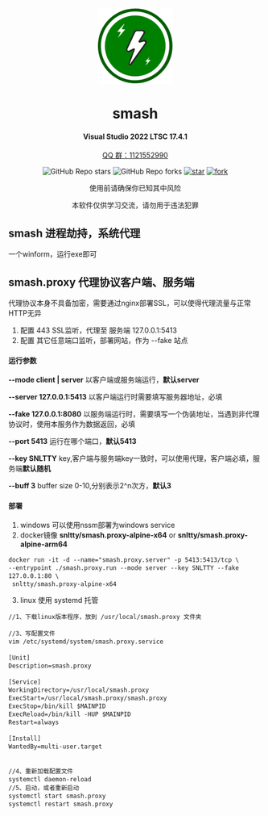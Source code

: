 <div align="center">
<p><img src="smash/public/icon.png" height="150"></p> 

# smash
#### Visual Studio 2022 LTSC 17.4.1
<a href="https://jq.qq.com/?_wv=1027&k=ucoIVfz4" target="_blank">QQ 群：1121552990</a>

![GitHub Repo stars](https://img.shields.io/github/stars/snltty/smash?style=social)
![GitHub Repo forks](https://img.shields.io/github/forks/snltty/smash?style=social)
[![star](https://gitee.com/snltty/smash/badge/star.svg?theme=dark)](https://gitee.com/snltty/smash/stargazers)
[![fork](https://gitee.com/snltty/smash/badge/fork.svg?theme=dark)](https://gitee.com/snltty/smash/members)

使用前请确保你已知其中风险

本软件仅供学习交流，请勿用于违法犯罪

</div>

## smash 进程劫持，系统代理
一个winform，运行exe即可

## smash.proxy 代理协议客户端、服务端
代理协议本身不具备加密，需要通过nginx部署SSL，可以使得代理流量与正常HTTP无异
1. 配置 443 SSL监听，代理至 服务端 127.0.0.1:5413
2. 配置 其它任意端口监听，部署网站，作为 --fake 站点
#### 运行参数

**--mode client | server** 以客户端或服务端运行，**默认server**

**--server 127.0.0.1:5413** 以客户端运行时需要填写服务器地址，必填

**--fake 127.0.0.1:8080** 以服务端运行时，需要填写一个伪装地址，当遇到非代理协议时，使用本服务作为数据返回，必填

**--port 5413** 运行在哪个端口，**默认5413**

**--key SNLTTY** key,客户端与服务端key一致时，可以使用代理，客户端必填，服务端**默认随机**

**--buff 3** buffer size 0-10,分别表示2^n次方，**默认3**

#### 部署
1. windows 可以使用nssm部署为windows service
2. docker镜像 **snltty/smash.proxy-alpine-x64** or **snltty/smash.proxy-alpine-arm64**
```
docker run -it -d --name="smash.proxy.server" -p 5413:5413/tcp \
--entrypoint ./smash.proxy.run --mode server --key SNLTTY --fake 127.0.0.1:80 \
 snltty/smash.proxy-alpine-x64 
```
3. linux 使用 systemd 托管
```
//1、下载linux版本程序，放到 /usr/local/smash.proxy 文件夹

//3、写配置文件
vim /etc/systemd/system/smash.proxy.service

[Unit]
Description=smash.proxy

[Service]
WorkingDirectory=/usr/local/smash.proxy
ExecStart=/usr/local/smash.proxy/smash.proxy
ExecStop=/bin/kill $MAINPID
ExecReload=/bin/kill -HUP $MAINPID
Restart=always

[Install]
WantedBy=multi-user.target


//4、重新加载配置文件
systemctl daemon-reload
//5、启动，或者重新启动
systemctl start smash.proxy
systemctl restart smash.proxy
```
